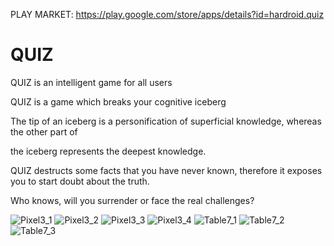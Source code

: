 PLAY MARKET: https://play.google.com/store/apps/details?id=hardroid.quiz

# QUIZ
QUIZ is an intelligent game for all users

QUIZ is a game which breaks your cognitive iceberg

The tip of an iceberg is a personification of superficial knowledge, whereas the other part of

the iceberg represents the deepest knowledge.

QUIZ destructs some facts that you have never known, therefore it exposes you to start doubt about the truth.

Who knows, will you surrender or face the real challenges?

![Pixel3_1](https://user-images.githubusercontent.com/110242091/192595077-d2025a35-aff4-4d12-9575-100abc86390c.png)
![Pixel3_2](https://user-images.githubusercontent.com/110242091/192595111-b45c03bd-42bf-48cf-863c-096df0c0655f.png)
![Pixel3_3](https://user-images.githubusercontent.com/110242091/192595135-dc64142b-267c-43ea-8a46-e51db8e6aea3.png)
![Pixel3_4](https://user-images.githubusercontent.com/110242091/192595152-c61b432a-7b80-481d-933b-7188f4903d31.png)
![Table7_1](https://user-images.githubusercontent.com/110242091/192595186-b5524583-4614-4217-8605-8f59c81f52f0.png)
![Table7_2](https://user-images.githubusercontent.com/110242091/192595192-bd0d8d04-fd8f-458a-bf30-dba085e4a746.png)
![Table7_3](https://user-images.githubusercontent.com/110242091/192595225-b607d2d9-7fbc-491e-98c6-2ea8de85229b.png)

